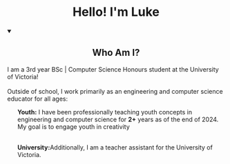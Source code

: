 <h1 align="center">Hello! I'm Luke</h1>

<!-- Who Am I -->
<details open>
  <summary>
    <h2 align = "center"> Who Am I? </h2>
  </summary>
  I am a 3rd year BSc | Computer Science Honours student at the University of Victoria!
  <br><br>
  Outside of school, I work primarily as an engineering and computer science educator for all ages:
  <ul>
  <item><b>Youth:</b> I have been professionally teaching youth concepts in engineering and computer science for <b>2+</b> years as of the end of 2024. My goal is to engage youth in creativity<br><br></item>
  
  <item><b>University:</b>Additionally, I am a teacher assistant for the University of Victoria.</item>
  </ul>

</details>


<!-- What do I do?>

<!-- Projects -->

